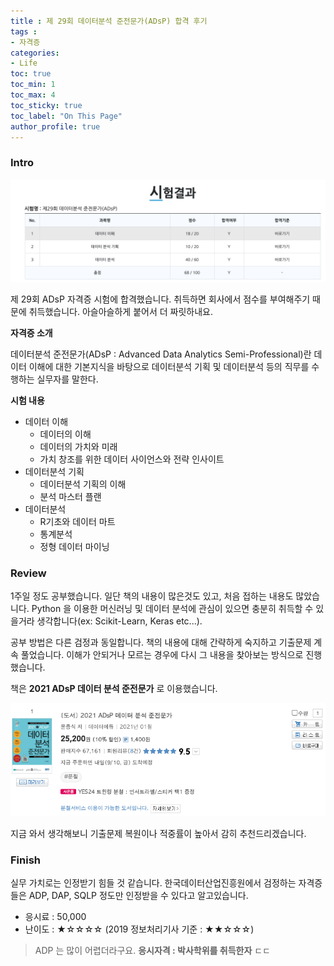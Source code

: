 ```yaml
---
title : 제 29회 데이터분석 준전문가(ADsP) 합격 후기
tags :
- 자격증
categories:
- Life
toc: true
toc_min: 1
toc_max: 4
toc_sticky: true
toc_label: "On This Page"
author_profile: true
---
```


### Intro

![image](/assets/images/certifciation/adsp1.png)

제 29회 ADsP 자격증 시험에 합격했습니다. 취득하면 회사에서 점수를 부여해주기 때문에 취득했습니다. 아슬아슬하게 붙어서 더 짜릿하내요.

**자격증 소개**

데이터분석 준전문가(ADsP : Advanced Data Analytics Semi-Professional)란 데이터 이해에 대한 기본지식을 바탕으로 데이터분석 기획 및 데이터분석 등의 직무를 수행하는 실무자를 말한다.

**시험 내용**

* 데이터 이해
  * 데이터의 이해	
  * 데이터의 가치와 미래
  * 가치 창조를 위한 데이터 사이언스와 전략 인사이트
* 데이터분석 기획
  * 데이터분석 기획의 이해
  * 분석 마스터 플랜
* 데이터분석
  * R기초와 데이터 마트
  * 통계분석
  * 정형 데이터 마이닝

### Review

1주일 정도 공부했습니다. 일단 책의 내용이 많은것도 있고, 처음 접하는 내용도 많았습니다. Python 을 이용한 머신러닝 및 데이터 분석에 관심이 있으면 충분히 취득할 수 있을거라 생각합니다(ex: Scikit-Learn, Keras etc...).

공부 방법은 다른 검정과 동일합니다. 책의 내용에 대해 간략하게 숙지하고 기출문제 계속 풀었습니다. 이해가 안되거나 모르는 경우에 다시 그 내용을 찾아보는 방식으로 진행했습니다.

책은 **2021 ADsP 데이터 분석 준전문가** 로 이용했습니다.

![image](/assets/images/certifciation/adsp2.png)

지금 와서 생각해보니 기출문제 복원이나 적중률이 높아서 감히 추천드리겠습니다.

### Finish

실무 가치로는 인정받기 힘들 것 같습니다. 한국데이터산업진흥원에서 검정하는 자격증들은 ADP, DAP, SQLP 정도만 인정받을 수 있다고 알고있습니다.

* 응시료 : 50,000
* 난이도 : ★☆☆☆☆ (2019 정보처리기사 기준 : ★★☆☆☆)

> ADP 는 많이 어렵더라구요. **응시자격 : 박사학위를 취득한자** ㄷㄷ